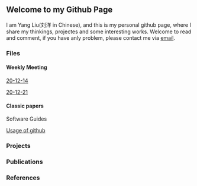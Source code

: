 ## Welcome to my Github Page
I am Yang Liu(刘洋 in Chinese), and this is my personal github page, where I share my thinkings, projectes and some interesting works. Welcome to read and comment, if you have anly problem, please contact me via [email](mailto:yang_liu20@fudan.edu.cn).

### Files

#### Weekly Meeting

[20-12-14](https://github.com/langeliu/WeeklyMettings/blob/main/201214-MIL%E5%AE%9E%E9%AA%8C%E5%A4%8D%E7%8E%B0%E7%AC%94%E8%AE%B0.md) 

[20-12-21](https://github.com/langeliu/WeeklyMettings/blob/main/201221-MIL%E5%AE%9E%E9%AA%8C%E6%8F%90%E5%8D%87%E7%AC%94%E8%AE%B0.md) 

#### Classic papers

Software Guides

[Usage of github](https://github.com/langeliu/Guides/blob/main/github%E4%BD%BF%E7%94%A8%E6%95%99%E7%A8%8B.md) 

### Projects

### Publications 

### References
